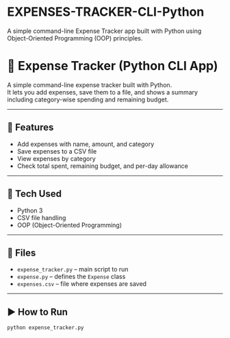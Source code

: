 # EXPENSES-TRACKER-CLI-Python
A simple command-line Expense Tracker app built with Python using Object-Oriented Programming (OOP) principles.
# 💸 Expense Tracker (Python CLI App)

A simple command-line expense tracker built with Python.  
It lets you add expenses, save them to a file, and shows a summary including category-wise spending and remaining budget.

---

## 🚀 Features

- Add expenses with name, amount, and category
- Save expenses to a CSV file
- View expenses by category
- Check total spent, remaining budget, and per-day allowance

---

## 🧰 Tech Used

- Python 3
- CSV file handling
- OOP (Object-Oriented Programming)

---

## 📁 Files

- `expense_tracker.py` – main script to run  
- `expense.py` – defines the `Expense` class  
- `expenses.csv` – file where expenses are saved  

---

## ▶️ How to Run

```bash
python expense_tracker.py
